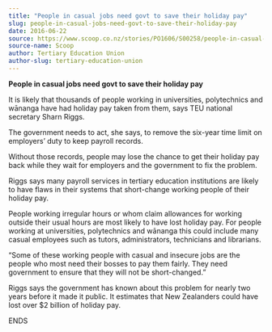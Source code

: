 ```yaml
---
title: "People in casual jobs need govt to save their holiday pay"
slug: people-in-casual-jobs-need-govt-to-save-their-holiday-pay
date: 2016-06-22
source: https://www.scoop.co.nz/stories/PO1606/S00258/people-in-casual-jobs-need-govt-to-save-their-holiday-pay.htm
source-name: Scoop
author: Tertiary Education Union
author-slug: tertiary-education-union
---
```


<p><strong>People in casual jobs need govt to save their
holiday pay</strong></p>

<p>It is likely that thousands of people
working in universities, polytechnics and wānanga have had
holiday pay taken from them, says TEU national secretary
Sharn Riggs.</p>

<p>The government needs to act, she says, to
remove the six-year time limit on employers’ duty to keep
payroll records.<p>

<p>Without those records, people may lose
the chance to get their holiday pay back while they wait for
employers and the government to fix the problem.</p>

<p>Riggs
says many payroll services in tertiary education
institutions are likely to have flaws in their systems that
short-change working people of their holiday pay.<p>

<p>People
working irregular hours or whom claim allowances for working
outside their usual hours are most likely to have lost
holiday pay. For people working at universities,
polytechnics and wānanga this could include many casual
employees such as tutors, administrators, technicians and
librarians.</p>

<p>“Some of these working people with casual
and insecure jobs are the people who most need their bosses
to pay them fairly. They need government to ensure that they
will not be short-changed.”</p>

<p>Riggs says the government
has known about this problem for nearly two years before it
made it public. It estimates that New Zealanders could have
lost over $2 billion of holiday
pay.</p>

<p>ENDS<p>

